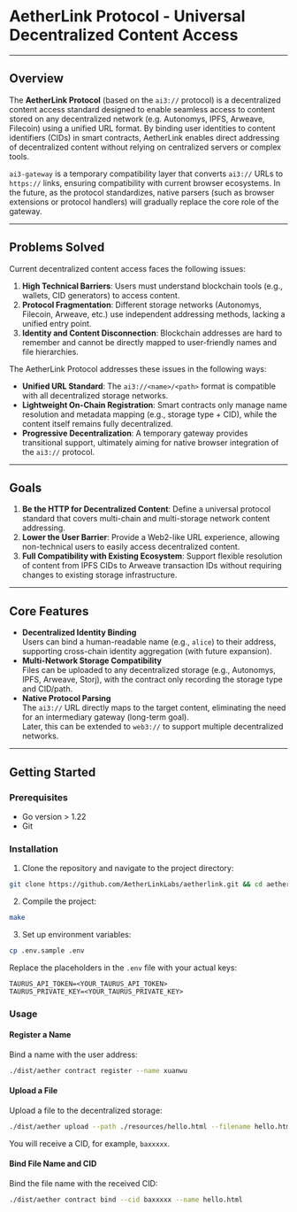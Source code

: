 # AetherLink Protocol - Universal Decentralized Content Access

---

## **Overview**  
The **AetherLink Protocol** (based on the `ai3://` protocol) is a decentralized content access standard designed to enable seamless access to content stored on any decentralized network (e.g. Autonomys, IPFS, Arweave, Filecoin) using a unified URL format. By binding user identities to content identifiers (CIDs) in smart contracts, AetherLink enables direct addressing of decentralized content without relying on centralized servers or complex tools.

`ai3-gateway` is a temporary compatibility layer that converts `ai3://` URLs to `https://` links, ensuring compatibility with current browser ecosystems. In the future, as the protocol standardizes, native parsers (such as browser extensions or protocol handlers) will gradually replace the core role of the gateway.

---

## **Problems Solved**  
Current decentralized content access faces the following issues:  
1. **High Technical Barriers**: Users must understand blockchain tools (e.g., wallets, CID generators) to access content.  
2. **Protocol Fragmentation**: Different storage networks (Autonomys, Filecoin, Arweave, etc.) use independent addressing methods, lacking a unified entry point.  
3. **Identity and Content Disconnection**: Blockchain addresses are hard to remember and cannot be directly mapped to user-friendly names and file hierarchies.

The AetherLink Protocol addresses these issues in the following ways:  
- **Unified URL Standard**: The `ai3://<name>/<path>` format is compatible with all decentralized storage networks.  
- **Lightweight On-Chain Registration**: Smart contracts only manage name resolution and metadata mapping (e.g., storage type + CID), while the content itself remains fully decentralized.  
- **Progressive Decentralization**: A temporary gateway provides transitional support, ultimately aiming for native browser integration of the `ai3://` protocol.

---

## **Goals**  
1. **Be the HTTP for Decentralized Content**: Define a universal protocol standard that covers multi-chain and multi-storage network content addressing.  
2. **Lower the User Barrier**: Provide a Web2-like URL experience, allowing non-technical users to easily access decentralized content.  
3. **Full Compatibility with Existing Ecosystem**: Support flexible resolution of content from IPFS CIDs to Arweave transaction IDs without requiring changes to existing storage infrastructure.

---

## **Core Features**  
- **Decentralized Identity Binding**  
  Users can bind a human-readable name (e.g., `alice`) to their address, supporting cross-chain identity aggregation (with future expansion).  
- **Multi-Network Storage Compatibility**  
  Files can be uploaded to any decentralized storage (e.g., Autonomys, IPFS, Arweave, Storj), with the contract only recording the storage type and CID/path.  
- **Native Protocol Parsing**  
  The `ai3://` URL directly maps to the target content, eliminating the need for an intermediary gateway (long-term goal).  
  Later, this can be extended to `web3://` to support multiple decentralized networks.

---

## **Getting Started**

### **Prerequisites**
- Go version > 1.22
- Git

### **Installation**
1. Clone the repository and navigate to the project directory:
  ```sh
  git clone https://github.com/AetherLinkLabs/aetherlink.git && cd aetherlink
  ```

2. Compile the project:
  ```sh
  make
  ```

3. Set up environment variables:
  ```sh
  cp .env.sample .env
  ```
  Replace the placeholders in the `.env` file with your actual keys:
  ```
  TAURUS_API_TOKEN=<YOUR_TAURUS_API_TOKEN>
  TAURUS_PRIVATE_KEY=<YOUR_TAURUS_PRIVATE_KEY>
  ```

### **Usage**

#### **Register a Name**
Bind a name with the user address:
```sh
./dist/aether contract register --name xuanwu
```

#### **Upload a File**
Upload a file to the decentralized storage:
```sh
./dist/aether upload --path ./resources/hello.html --filename hello.html
```
You will receive a CID, for example, `baxxxxx`.

#### **Bind File Name and CID**
Bind the file name with the received CID:
```sh
./dist/aether contract bind --cid baxxxxx --name hello.html
```
